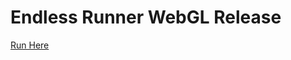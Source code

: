 # Endless Runner WebGL Release
 
[Run Here](https://baanish.github.io/Endless-Runner-WebGL-Release/)
